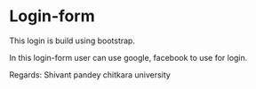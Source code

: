 # Login-form
This login is  build using bootstrap.

In this login-form user can use google, facebook to use for login.


Regards:
Shivant pandey
chitkara university
